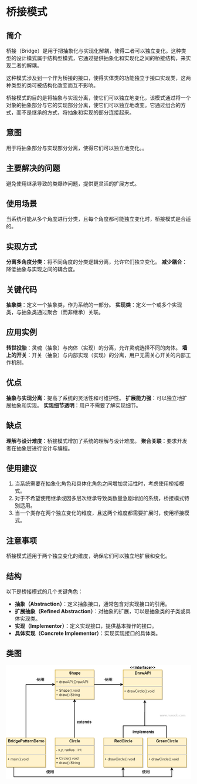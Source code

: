 # 桥接模式

## 简介
桥接（Bridge）是用于把抽象化与实现化解耦，使得二者可以独立变化。这种类型的设计模式属于结构型模式，它通过提供抽象化和实现化之间的桥接结构，来实现二者的解耦。

这种模式涉及到一个作为桥接的接口，使得实体类的功能独立于接口实现类，这两种类型的类可被结构化改变而互不影响。

桥接模式的目的是将抽象与实现分离，使它们可以独立地变化，该模式通过将一个对象的抽象部分与它的实现部分分离，使它们可以独立地改变。它通过组合的方式，而不是继承的方式，将抽象和实现的部分连接起来。

## 意图
用于将抽象部分与实现部分分离，使得它们可以独立地变化。。

## 主要解决的问题
避免使用继承导致的类爆炸问题，提供更灵活的扩展方式。

## 使用场景
当系统可能从多个角度进行分类，且每个角度都可能独立变化时，桥接模式是合适的。

## 实现方式
**分离多角度分类**：将不同角度的分类逻辑分离，允许它们独立变化。
**减少耦合**：降低抽象与实现之间的耦合度。

## 关键代码
**抽象类**：定义一个抽象类，作为系统的一部分。
**实现类**：定义一个或多个实现类，与抽象类通过聚合（而非继承）关联。

## 应用实例
**转世投胎**：灵魂（抽象）与肉体（实现）的分离，允许灵魂选择不同的肉体。
**墙上的开关**：开关（抽象）与内部实现（实现）的分离，用户无需关心开关的内部工作机制。

## 优点
**抽象与实现分离**：提高了系统的灵活性和可维护性。
**扩展能力强**：可以独立地扩展抽象和实现。
**实现细节透明**：用户不需要了解实现细节。

## 缺点
**理解与设计难度**：桥接模式增加了系统的理解与设计难度。
**聚合关联**：要求开发者在抽象层进行设计与编程。

## 使用建议
1. 当系统需要在抽象化角色和具体化角色之间增加灵活性时，考虑使用桥接模式。
2. 对于不希望使用继承或因多层次继承导致类数量急剧增加的系统，桥接模式特别适用。
3. 当一个类存在两个独立变化的维度，且这两个维度都需要扩展时，使用桥接模式。

## 注意事项
桥接模式适用于两个独立变化的维度，确保它们可以独立地扩展和变化。

## 结构
以下是桥接模式的几个关键角色：

- **抽象（Abstraction）**：定义抽象接口，通常包含对实现接口的引用。
- **扩展抽象（Refined Abstraction）**：对抽象的扩展，可以是抽象类的子类或具体实现类。
- **实现（Implementor）**：定义实现接口，提供基本操作的接口。
- **具体实现（Concrete Implementor）**：实现实现接口的具体类。

## 类图
![img.png](pic/img.png)